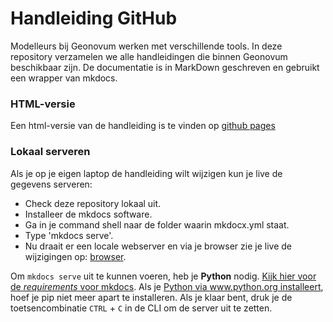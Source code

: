 # Handleiding GitHub

Modelleurs bij Geonovum werken met verschillende tools. In deze repository
verzamelen we alle handleidingen die binnen Geonovum beschikbaar zijn. De
documentatie is in MarkDown geschreven en gebruikt een wrapper van mkdocs.

### HTML-versie

Een html-versie van de handleiding is te vinden op [github pages](https://geonovum.github.io/handleiding-tooling/)

### Lokaal serveren

Als je op je eigen laptop de handleiding wilt wijzigen kun je live de gegevens
serveren:
- Check deze repository lokaal uit.
- Installeer de mkdocs software.
- Ga in je command shell naar de folder waarin mkdocx.yml staat.
- Type 'mkdocs serve'.
- Nu draait er een locale webserver en via je browser zie je live de wijzigingen op: [browser](http://127.0.0.1:8000/). 

Om `mkdocs serve` uit te kunnen voeren, heb je **Python** nodig. [Kijk hier voor de
_requirements_ voor
mkdocs](https://www.mkdocs.org/user-guide/installation/#requirements). Als je
[Python via www.python.org
installeert](https://wiki.python.org/moin/BeginnersGuide/Download), hoef je pip
niet meer apart te installeren. Als je klaar bent, druk je de toetsencombinatie
`CTRL` + `C` in de CLI om de server uit te zetten.
